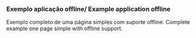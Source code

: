 ### Exemplo aplicação offline/ Example application offline

Exemplo completo de uma página simples com suporte offline.
Complete example one page simple with offline support.

